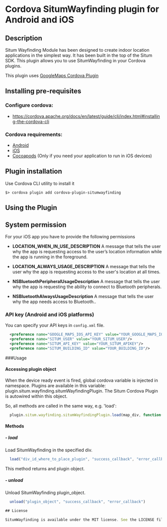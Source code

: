 # Cordova SitumWayfinding plugin for Android and iOS

## Description

Situm Wayfinding Module has been designed to create indoor location applications in the simplest way. It has been built in the top of the Situm SDK. This plugin allows you to use SitumWayfinding in your Cordova plugins.

This plugin uses [GoogleMaps Cordova Plugin](https://github.com/mapsplugin/cordova-plugin-googlemaps)

## Installing pre-requisites

### Configure cordova:

* https://cordova.apache.org/docs/en/latest/guide/cli/index.html#installing-the-cordova-cli

### Cordova requirements:

* [Android](https://cordova.apache.org/docs/en/latest/guide/platforms/android/#installing-the-requirements)
* [iOS](https://cordova.apache.org/docs/en/latest/guide/platforms/android/#installing-the-requirements)
* [Cocoapods](https://cocoapods.org/) (Only if you need your application to run in iOS devices)

## Plugin installation
    
Use Cordova CLI utility to install it

    $> cordova plugin add cordova-plugin-situmwayfinding

## Using the Plugin

## System permission

For your iOS app you have to provide the following permissions

  - **LOCATION_WHEN_IN_USE_DESCRIPTION**
    A message that tells the user why the app is requesting access to the user’s location information while the app is running in the foreground.

  - **LOCATION_ALWAYS_USAGE_DESCRIPTION**
    A message that tells the user why the app is requesting access to the user's location at all times.

  - **NSBluetoothPeripheralUsageDescription**
    A message that tells the user why the app is requesting the ability to connect to Bluetooth peripherals.

  - **NSBluetoothAlwaysUsageDescription**
    A message that tells the user why the app needs access to Bluetooth..


### API key (Android and iOS platforms)

  You can specify your API keys in `config.xml` file.

  ```xml
    <preference name="GOOGLE_MAPS_IOS_API_KEY" value="YOUR_GOOGLE_MAPS_IOS_KEY"/>
    <preference name="SITUM_USER" value="YOUR_SITUM_USER"/>
    <preference name="SITUM_API_KEY" value="YOUR_SITUM_APIKEY"/>
    <preference name="SITUM_BUILDING_ID" value="YOUR_BUILDING_ID"/>
  ```

###Usage

#### Accessing plugin object

When the device ready event is fired, global cordova variable is injected in namespace. Plugins are available in this variable: plugin.situm.wayfinding.situmWayfindingPlugin. The Situm Cordova Plugin is autowired within this object.

So, all methods are called in the same way, e.g. 'load':

```javascript
  plugin.situm.wayfinding.situmWayfindingPlugin.load(map_div, function(success) {},function(error) {});
```

#### Methods

##### - load

Load SitumWayfinding in the specified div. 

```javascript
  load("div_id_where_to_place_plugin", "success_callback", "error_callback");
```

This method returns and plugin object.

##### - unload

Unload SitumWayfinding plugin_object.

```javascript
  unload("plugin_object", "success_callback", "error_callback")

## License

SitumWayfinding is available under the MIT license. See the LICENSE file for more info.
